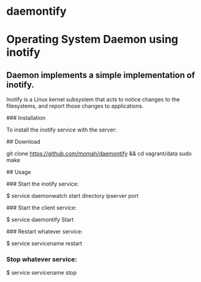 # daemontify

# Operating System Daemon using inotify
## Daemon implements a simple implementation of inotify.
Inotify is a Linux kernel subsystem that acts to notice changes to the filesystems, and report those changes to applications.

### Installation

To install the inotify service with the server:

## Download

git clone https://github.com/momah/daemontify && cd vagrant/data sudo make

## Usage

### Start the inotify service:

  $ service daemonwatch start directory ipserver port

### Start the client service:

  $ service daemontify Start

### Restart whatever service:

  $ service servicename restart

### Stop whatever service:

  $ service servicename stop
